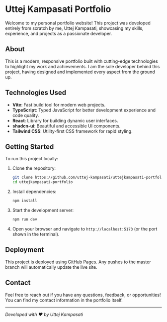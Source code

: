 # Uttej Kampasati Portfolio

Welcome to my personal portfolio website! This project was developed entirely from scratch by me, Uttej Kampasati, showcasing my skills, experience, and projects as a passionate developer.

## About

This is a modern, responsive portfolio built with cutting-edge technologies to highlight my work and achievements. I am the sole developer behind this project, having designed and implemented every aspect from the ground up.

## Technologies Used

- **Vite**: Fast build tool for modern web projects.
- **TypeScript**: Typed JavaScript for better development experience and code quality.
- **React**: Library for building dynamic user interfaces.
- **shadcn-ui**: Beautiful and accessible UI components.
- **Tailwind CSS**: Utility-first CSS framework for rapid styling.

## Getting Started

To run this project locally:

1. Clone the repository:
   ```bash
   git clone https://github.com/uttej-kampasati/uttejkampasati-portfolio.git
   cd uttejkampasati-portfolio
   ```

2. Install dependencies:
   ```bash
   npm install
   ```

3. Start the development server:
   ```bash
   npm run dev
   ```

4. Open your browser and navigate to `http://localhost:5173` (or the port shown in the terminal).

## Deployment

This project is deployed using GitHub Pages. Any pushes to the master branch will automatically update the live site.

## Contact

Feel free to reach out if you have any questions, feedback, or opportunities! You can find my contact information in the portfolio itself.

---

*Developed with ❤️ by Uttej Kampasati*

